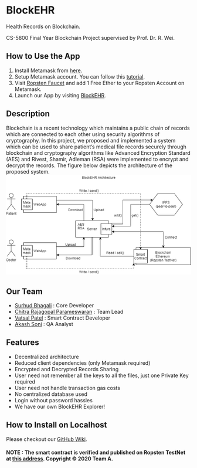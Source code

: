 # BlockEHR
Health Records on Blockchain.

CS-5800 Final Year Blockchain Project supervised by Prof. Dr. R. Wei.

## How to Use the App
1. Install Metamask from [here](https://metamask.io/download.html).
2. Setup Metamask account. You can follow this [tutorial](https://www.trufflesuite.com/docs/truffle/getting-started/truffle-with-metamask#setting-up-metamask).
3. Visit [Ropsten Faucet](https://faucet.ropsten.be/) and add 1 Free Ether to your Ropsten Account on Metamask.
4. Launch our App by visiting [BlockEHR](https://block-ehr.herokuapp.com/).

## Description
Blockchain is a recent technology which maintains a public chain of records which are connected to each other using security algorithms of cryptography. In this project, we proposed and implemented a system which can be used to share patient’s medical file records securely through blockchain and cryptography algorithms like Advanced Encryption Standard (AES) and Rivest, Shamir, Adleman (RSA) were implemented to encrypt and decrypt the records. The figure below depicts the architecture of the proposed system.
![System Architecture](https://github.com/surhud004/BlockEHR/blob/master/architecture.png)

## Our Team
- [Surhud Bhagali](https://github.com/surhud004) : Core Developer
- [Chitra Rajagopal Parameswaran](https://github.com/chitrargpnirmal) : Team Lead
- [Vatsal Patel](https://github.com/vatsal2727) : Smart Contract Developer
- [Akash Soni](https://github.com/AkashSoniADS) : QA Analyst

## Features
- Decentralized architecture
- Reduced client dependencies (only Metamask required)
- Encrypted and Decrypted Records Sharing
- User need not remember all the keys to all the files, just one Private Key required
- User need not handle transaction gas costs
- No centralized database used
- Login without password hassles
- We have our own BlockEHR Explorer!

## How to Install on Localhost
Please checkout our [GitHub Wiki](https://github.com/surhud004/BlockEHR/wiki#installation-on-localhost).

#### NOTE : The smart contract is verified and published on Ropsten TestNet at [this address](https://ropsten.etherscan.io/address/0x24c6b1389592Cf12b0d25b9c746957d4FCf57a21). Copyright © 2020 Team A.

